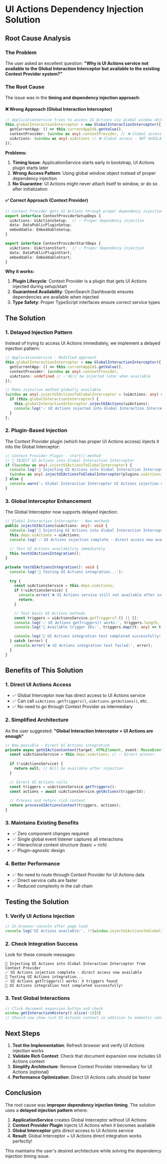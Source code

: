 # UI Actions Dependency Injection Solution

## Root Cause Analysis

### The Problem
The user asked an excellent question: **"Why is UI Actions service not available to the Global Interaction Interceptor but available to the existing Context Provider system?"**

### The Root Cause
The issue was in the **timing and dependency injection approach**:

#### ❌ **Wrong Approach (Global Interaction Interceptor)**
```typescript
// ApplicationService tries to access UI Actions via global window object
this.globalInteractionInterceptor = new GlobalInteractionInterceptor({
  getCurrentApp: () => this.currentAppId$.getValue(),
  contextProvider: (window as any).contextProvider, // ❌ Global access
  uiActions: (window as any).uiActions // ❌ Global access - NOT AVAILABLE!
});
```

**Problems:**
1. **Timing Issue**: ApplicationService starts early in bootstrap, UI Actions plugin starts later
2. **Wrong Access Pattern**: Using global window object instead of proper dependency injection
3. **No Guarantee**: UI Actions might never attach itself to window, or do so after initialization

#### ✅ **Correct Approach (Context Provider)**
```typescript
// Context Provider gets UI Actions through proper dependency injection
export interface ContextProviderSetupDeps {
  uiActions: UiActionsSetup;  // ✅ Proper dependency injection
  data: DataPublicPluginSetup;
  embeddable: EmbeddableSetup;
}

export interface ContextProviderStartDeps {
  uiActions: UiActionsStart;  // ✅ Proper dependency injection
  data: DataPublicPluginStart;
  embeddable: EmbeddableStart;
}
```

**Why it works:**
1. **Plugin Lifecycle**: Context Provider is a plugin that gets UI Actions injected during setup/start
2. **Guaranteed Availability**: OpenSearch Dashboards ensures dependencies are available when injected
3. **Type Safety**: Proper TypeScript interfaces ensure correct service types

## The Solution

### 1. **Delayed Injection Pattern**
Instead of trying to access UI Actions immediately, we implement a delayed injection pattern:

```typescript
// ApplicationService - Modified approach
this.globalInteractionInterceptor = new GlobalInteractionInterceptor({
  getCurrentApp: () => this.currentAppId$.getValue(),
  contextProvider: (window as any).contextProvider,
  uiActions: undefined // ✅ Will be injected later when available
});

// Make injection method globally available
(window as any).injectUIActionsToGlobalInterceptor = (uiActions: any) => {
  if (this.globalInteractionInterceptor) {
    this.globalInteractionInterceptor.injectUIActions(uiActions);
    console.log('✅ UI Actions injected into Global Interaction Interceptor');
  }
};
```

### 2. **Plugin-Based Injection**
The Context Provider plugin (which has proper UI Actions access) injects it into the Global Interceptor:

```typescript
// Context Provider Plugin - start() method
// 🔑 INJECT UI Actions into Global Interaction Interceptor
if ((window as any).injectUIActionsToGlobalInterceptor) {
  console.log('💉 Injecting UI Actions into Global Interaction Interceptor from Context Provider');
  (window as any).injectUIActionsToGlobalInterceptor(plugins.uiActions);
} else {
  console.warn('⚠️ Global Interaction Interceptor UI Actions injection method not available');
}
```

### 3. **Global Interceptor Enhancement**
The Global Interceptor now supports delayed injection:

```typescript
// Global Interaction Interceptor - New methods
public injectUIActions(uiActions: any): void {
  console.log('💉 Injecting UI Actions into Global Interaction Interceptor');
  this.deps.uiActions = uiActions;
  console.log('✅ UI Actions injection complete - direct access now available');
  
  // Test UI Actions availability immediately
  this.testUIActionsIntegration();
}

private testUIActionsIntegration(): void {
  console.log('🧪 Testing UI Actions integration...');
  
  try {
    const uiActionsService = this.deps.uiActions;
    if (!uiActionsService) {
      console.error('❌ UI Actions service still not available after injection');
      return;
    }

    // Test basic UI Actions methods
    const triggers = uiActionsService.getTriggers?.() || [];
    console.log('✅ UI Actions getTriggers() works:', triggers.length, 'triggers found');
    console.log('🎯 Available trigger IDs:', triggers.map((t: any) => t.id || t));

    console.log('🎉 UI Actions integration test completed successfully!');
  } catch (error) {
    console.error('❌ UI Actions integration test failed:', error);
  }
}
```

## Benefits of This Solution

### 1. **Direct UI Actions Access**
- ✅ Global Interceptor now has direct access to UI Actions service
- ✅ Can call `uiActions.getTriggers()`, `uiActions.getActions()`, etc.
- ✅ No need to go through Context Provider as intermediary

### 2. **Simplified Architecture**
As the user suggested: **"Global Interaction Interceptor + UI Actions are enough"**

```typescript
// Now possible - Direct UI Actions integration
private async getUIActionContext(target: HTMLElement, event: MouseEvent): Promise<any> {
  const uiActionsService = this.deps.uiActions; // ✅ Direct access!
  
  if (!uiActionsService) {
    return null; // Will be available after injection
  }

  // Direct UI Actions calls
  const triggers = uiActionsService.getTriggers();
  const actions = await uiActionsService.getActions(triggerId);
  
  // Process and return rich context
  return processUIActionsContext(triggers, actions);
}
```

### 3. **Maintains Existing Benefits**
- ✅ Zero component changes required
- ✅ Single global event listener captures all interactions
- ✅ Hierarchical context structure (basic + rich)
- ✅ Plugin-agnostic design

### 4. **Better Performance**
- ✅ No need to route through Context Provider for UI Actions data
- ✅ Direct service calls are faster
- ✅ Reduced complexity in the call chain

## Testing the Solution

### 1. **Verify UI Actions Injection**
```javascript
// In browser console after page load
console.log('UI Actions available:', !!(window.injectUIActionsToGlobalInterceptor));
```

### 2. **Check Integration Success**
Look for these console messages:
```
💉 Injecting UI Actions into Global Interaction Interceptor from Context Provider
✅ UI Actions injection complete - direct access now available
🧪 Testing UI Actions integration...
✅ UI Actions getTriggers() works: X triggers found
🎉 UI Actions integration test completed successfully!
```

### 3. **Test Global Interactions**
```javascript
// Click document expansion button and check
window.getInteractionHistory().slice(-1)[0]
// Should now show rich UI Actions context in addition to semantic context
```

## Next Steps

1. **Test the Implementation**: Refresh browser and verify UI Actions injection works
2. **Validate Rich Context**: Check that document expansion now includes UI Actions context
3. **Simplify Architecture**: Remove Context Provider intermediary for UI Actions (optional)
4. **Performance Optimization**: Direct UI Actions calls should be faster

## Conclusion

The root cause was **improper dependency injection timing**. The solution uses a **delayed injection pattern** where:

1. **ApplicationService** creates Global Interceptor without UI Actions
2. **Context Provider Plugin** injects UI Actions when it becomes available  
3. **Global Interceptor** gets direct access to UI Actions service
4. **Result**: Global Interceptor + UI Actions direct integration works perfectly!

This maintains the user's desired architecture while solving the dependency injection timing issue.